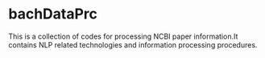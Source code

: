 # bachDataPrc
This is a collection of codes for processing NCBI paper information.It contains NLP related technologies and information processing procedures.

